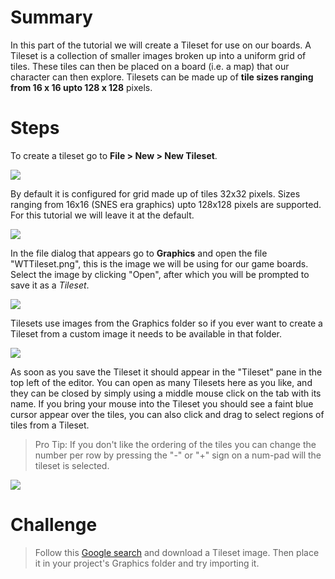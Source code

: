 # Summary
In this part of the tutorial we will create a Tileset for use on our boards. A Tileset is a collection of smaller images broken up into a uniform grid of tiles. These tiles can then be placed on a board (i.e. a map) that our character can then explore. Tilesets can be made up of **tile sizes ranging from 16 x 16 upto 128 x 128** pixels.

# Steps

To create a tileset go to **File > New > New Tileset**.

![](images/my_first_game/04_new_tileset/images/1.png)

By default it is configured for grid made up of tiles 32x32 pixels. Sizes ranging from 16x16 (SNES era graphics) upto 128x128 pixels are supported. For this tutorial we will leave it at the default.

![](images/my_first_game/04_new_tileset/images/2.png)

In the file dialog that appears go to **Graphics** and open the file "WTTileset.png", this is the image we will be using for our game boards. Select the image by clicking "Open", after which you will be prompted to save it as a *Tileset*.

![](images/my_first_game/04_new_tileset/images/3.png)

Tilesets use images from the Graphics folder so if you ever want to create a Tileset from a custom image it needs to be available in that folder.

![](images/my_first_game/04_new_tileset/images/4.png)

As soon as you save the Tileset it should appear in the "Tileset" pane in the top left of the editor. You can open as many Tilesets here as you like, and they can be closed by simply using a middle mouse click on the tab with its name. If you bring your mouse into the Tileset you should see a faint blue cursor appear over the tiles, you can also click and drag to select regions of tiles from a Tileset.

>Pro Tip: If you don't like the ordering of the tiles you can change the number per row by pressing the "-" or "+" sign on a num-pad will the tileset is selected.

![](images/my_first_game/04_new_tileset/images/5.png)

# Challenge
> Follow this [Google search](http://lmgtfy.com/?t=i&q=tileset+32x32) and download a Tileset image. Then place it in your project's Graphics folder and try importing it.
